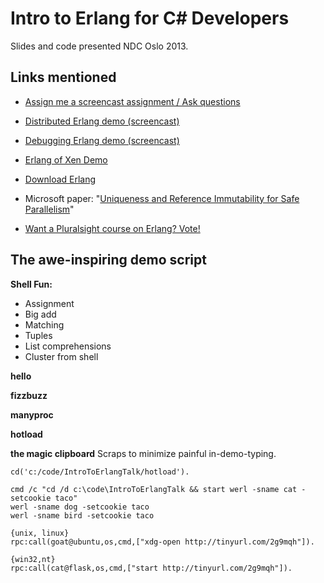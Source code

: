 Intro to Erlang for C# Developers=====================Slides and code presented NDC Oslo 2013. Links mentioned---------------* [Assign me a screencast assignment / Ask questions](https://twitter.com/bryan_hunter)* [Distributed Erlang demo (screencast)](http://freshbrewedcode.com/bryanhunter/2012/03/27/intro-to-distributed-erlang-screencast/)* [Debugging Erlang demo (screencast)](http://freshbrewedcode.com/bryanhunter/2011/11/27/debugging-erlang/)* [Erlang of Xen Demo](http://zerg.erlangonxen.org/)* [Download Erlang](http://www.erlang.org/download.html)* Microsoft paper: "[Uniqueness and Reference Immutability for Safe Parallelism](http://research.microsoft.com/pubs/170528/msr-tr-2012-79.pdf)"* [Want a Pluralsight course on Erlang? Vote!](http://support.pluralsight.com/forums/127919-new-course-suggestions/suggestions/2835595-erlang-and-erlang-otp)The awe-inspiring demo script-----------------------------**Shell Fun:*** Assignment* Big add* Matching* Tuples* List comprehensions* Cluster from shell**hello****fizzbuzz****manyproc****hotload****the magic clipboard**Scraps to minimize painful in-demo-typing.	cd('c:/code/IntroToErlangTalk/hotload').		cmd /c "cd /d c:\code\IntroToErlangTalk && start werl -sname cat -setcookie taco"	werl -sname dog -setcookie taco	werl -sname bird -setcookie taco	{unix, linux}	rpc:call(goat@ubuntu,os,cmd,["xdg-open http://tinyurl.com/2g9mqh"]).	{win32,nt}	rpc:call(cat@flask,os,cmd,["start http://tinyurl.com/2g9mqh"]).